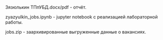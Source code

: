 Зязюлькин ТПпУБД.docx/pdf - отчёт.

zyazyulkin_jobs.ipynb - jupyter notebook с реализацией лабораторной работы.

jobs.zip - заархивированные выгруженные данные о вакансиях.

